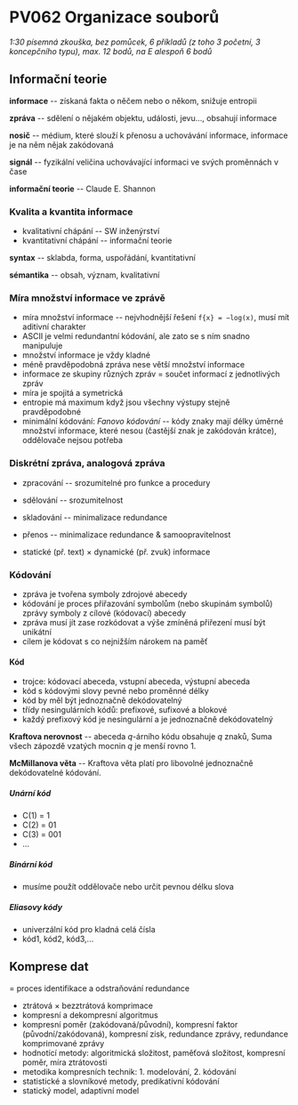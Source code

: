 # PV062 Organizace souborů

_1:30 písemná zkouška, bez pomůcek, 6 příkladů (z toho 3 početní, 3 koncepčního typu), max. 12 bodů, na E alespoň 6 bodů_

## Informační teorie

**informace** -- získaná fakta o něčem nebo o někom, snižuje entropii

**zpráva** -- sdělení o nějakém objektu, události, jevu..., obsahují informace

**nosič** -- médium, které slouží k přenosu a uchovávání informace, informace je na něm nějak zakódovaná

**signál** -- fyzikální veličina uchovávající informaci ve svých proměnnách v čase

**informační teorie** -- Claude E. Shannon

### Kvalita a kvantita informace

* kvalitativní chápání -- SW inženýrství
* kvantitativní chápání -- informační teorie

**syntax** -- sklabda, forma, uspořádání, kvantitativní

**sémantika** -- obsah, význam, kvalitativní

### Míra množství informace ve zprávě

* míra množství informace -- nejvhodnější řešení `f{x} = −log(x)`, musí mít aditivní charakter
* ASCII je velmi redundantní kódování, ale zato se s ním snadno manipuluje
* množství informace je vždy kladné
* méně pravděpodobná zpráva nese větší množství informace
* informace ze skupiny různých zpráv = součet informací z jednotlivých zpráv
* míra je spojitá a symetrická
* entropie má maximum když jsou všechny výstupy stejně pravděpodobné
* minimální kódování: _Fanovo kódování_ -- kódy znaky mají délky úměrné množství informace, které nesou (častější znak je zakódován krátce), oddělovače nejsou potřeba

### Diskrétní zpráva, analogová zpráva
*   zpracování -- srozumitelné pro funkce a procedury
*   sdělování -- srozumitelnost
*   skladování -- minimalizace redundance
*   přenos -- minimalizace redundance & samoopravitelnost

* statické (př. text) × dynamické (př. zvuk) informace

### Kódování
* zpráva je tvořena symboly zdrojové abecedy
* kódování je proces přiřazování symbolům (nebo skupinám symbolů) zprávy symboly z cílové (kódovací) abecedy
* zpráva musí jít zase rozkódovat a výše zmíněná přiřezení musí být unikátní
* cílem je kódovat s co nejnižším nárokem na paměť

#### Kód
* trojce: kódovací abeceda, vstupní abeceda, výstupní abeceda
* kód s kódovými slovy pevné nebo proměnné délky
* kód by měl být jednoznačně dekódovatelný
* třídy nesingulárních kódů: prefixové, sufixové a blokové
* každý prefixový kód je nesingulární a je jednoznačně dekódovatelný

**Kraftova nerovnost** -- abeceda _q_-árního kódu obsahuje _q_ znaků, Suma všech zápozdě vzatých mocnin _q_ je menší rovno 1.

**McMillanova věta** -- Kraftova věta platí pro libovolné jednoznačně dekódovatelné kódování.

##### Unární kód
* C(1) = 1
* C(2) = 01
* C(3) = 001
* ...

##### Binární kód
* musíme použít oddělovače nebo určit pevnou délku slova

##### Eliasovy kódy
* univerzální kód pro kladná celá čísla
* kód1, kód2, kód3,...

## Komprese dat
= proces identifikace a odstraňování redundance
* ztrátová × bezztrátová komprimace
* kompresní a dekompresní algoritmus
* kompresní poměr (zakódovaná/původní), kompresní faktor (původní/zakódovaná), kompresní zisk, redundance zprávy, redundance komprimované zprávy
* hodnotící metody: algoritmická složitost, paměťová složitost, kompresní poměr, míra ztrátovosti
* metodika kompresních technik: 1. modelování, 2. kódování
* statistické a slovníkové metody, predikativní kódování
* statický model, adaptivní model

